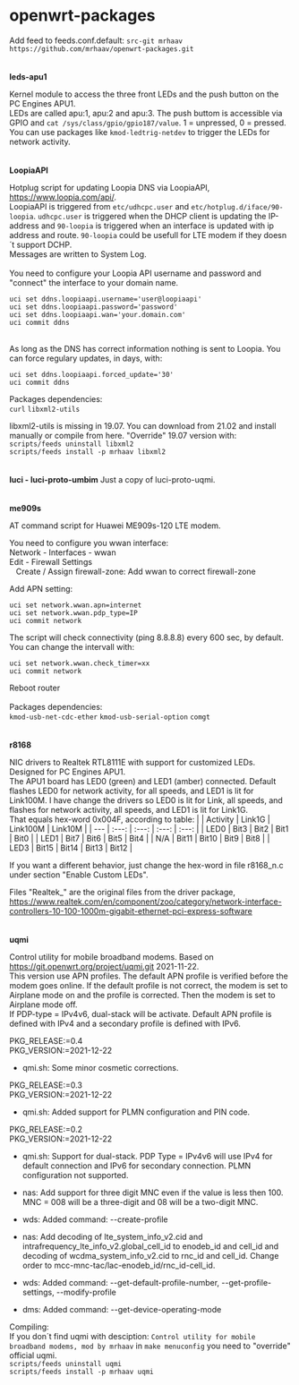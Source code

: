 # openwrt-packages

Add feed to feeds.conf.default: `src-git mrhaav https://github.com/mrhaav/openwrt-packages.git`\
\
\
**leds-apu1**

Kernel module to access the three front LEDs and the push button on the PC Engines APU1.\
LEDs are called apu:1, apu:2 and apu:3. The push buttom is accessible via GPIO and `cat /sys/class/gpio/gpio187/value`. 1 = unpressed, 0 = pressed.\
You can use packages like `kmod-ledtrig-netdev` to trigger the LEDs for network activity.\
\
\
**LoopiaAPI**

Hotplug script for updating Loopia DNS via LoopiaAPI, https://www.loopia.com/api/. \
LoopiaAPI is triggered from `etc/udhcpc.user` and `etc/hotplug.d/iface/90-loopia`. `udhcpc.user` is triggered when the DHCP client is updating the IP-address and `90-loopia` is triggered when an interface is updated with ip address and route. `90-loopia` could be usefull for LTE modem if they doesn´t support DCHP.\
Messages are written to System Log.\
\
You need to configure your Loopia API username and password and "connect" the interface to your domain name.
```
uci set ddns.loopiaapi.username='user@loopiaapi'
uci set ddns.loopiaapi.password='password'
uci set ddns.loopiaapi.wan='your.domain.com'
uci commit ddns
```
\
As long as the DNS has correct information nothing is sent to Loopia. You can force regulary updates, in days, with:
```
uci set ddns.loopiaapi.forced_update='30'
uci commit ddns
```
Packages dependencies:\
`curl`
`libxml2-utils`

libxml2-utils is missing in 19.07. You can download from 21.02 and install manually or compile from here. "Override" 19.07 version with:\
`scripts/feeds uninstall libxml2`\
`scripts/feeds install -p mrhaav libxml2`\
\
\
**luci - luci-proto-umbim**
Just a copy of luci-proto-uqmi.\
\
\
**me909s**

AT command script for Huawei ME909s-120 LTE modem.

You need to configure you wwan interface:\
Network - Interfaces - wwan\
Edit - Firewall Settings\
&nbsp;&nbsp;&nbsp;Create / Assign firewall-zone: Add wwan to correct firewall-zone
	
Add APN setting:
```
uci set network.wwan.apn=internet
uci set network.wwan.pdp_type=IP
uci commit network
```

The script will check connectivity (ping 8.8.8.8) every 600 sec, by default.\
You can change the intervall with:
```
uci set network.wwan.check_timer=xx
uci commit network
```
Reboot router\
\
Packages dependencies:\
`kmod-usb-net-cdc-ether`
`kmod-usb-serial-option`
`comgt`\
\
\
**r8168**

NIC drivers to Realtek RTL8111E with support for customized LEDs. Designed for PC Engines APU1.\
The APU1 board has LED0 (green) and LED1 (amber) connected. Default flashes LED0 for network activity, for all speeds, and LED1 is lit for Link100M.
I have change the drivers so LED0 is lit for Link, all speeds, and flashes for network activity, all speeds, and LED1 is lit for Link1G.\
That equals hex-word 0x004F, according to table:
|      | Activity | Link1G | Link100M | Link10M |
| --- | :---: | :---: | :---: | :---: | 
| LED0 | Bit3 | Bit2 | Bit1 | Bit0 |
| LED1 | Bit7 | Bit6 | Bit5 | Bit4 |
| N/A | Bit11 | Bit10 | Bit9 | Bit8 |
| LED3 | Bit15 | Bit14 | Bit13 | Bit12 |

If you want a different behavior, just change the hex-word in file r8168_n.c under section "Enable Custom LEDs".

Files "Realtek_" are the original files from the driver package, https://www.realtek.com/en/component/zoo/category/network-interface-controllers-10-100-1000m-gigabit-ethernet-pci-express-software
\
\
\
**uqmi**

Control utility for mobile broadband modems. Based on https://git.openwrt.org/project/uqmi.git 2021-11-22.\
This version use APN profiles. The default APN profile is verified before the modem goes online. If the default profile is not correct, the modem is set to Airplane mode on and the profile is corrected. Then the modem is set to Airplane mode off.\
If PDP-type = IPv4v6, dual-stack will be activate. Default APN profile is defined with IPv4 and a secondary profile is defined with IPv6.

PKG_RELEASE:=0.4\
PKG_VERSION:=2021-12-22
- qmi.sh: Some minor cosmetic corrections.

PKG_RELEASE:=0.3\
PKG_VERSION:=2021-12-22
- qmi.sh: Added support for PLMN configuration and PIN code.

PKG_RELEASE:=0.2\
PKG_VERSION:=2021-12-22
- qmi.sh: Support for dual-stack. PDP Type = IPv4v6 will use IPv4 for default connection and IPv6 for secondary connection. PLMN configuration not supported.

- nas: Add support for three digit MNC even if the value is less then 100. MNC = 008 will be a three-digit and 08 will be a two-digit MNC.
- wds: Added command: --create-profile
- nas: Add decoding of lte_system_info_v2.cid and intrafrequency_lte_info_v2.global_cell_id to enodeb_id and cell_id and decoding of wcdma_system_info_v2.cid to rnc_id and cell_id. Change order to mcc-mnc-tac/lac-enodeb_id/rnc_id-cell_id.
- wds: Added command: --get-default-profile-number, --get-profile-settings, --modify-profile
- dms: Added command: --get-device-operating-mode


Compiling:\
If you don´t find uqmi with desciption: `Control utility for mobile broadband modems, mod by mrhaav` in `make menuconfig` you need to "override" official uqmi.\
`scripts/feeds uninstall uqmi`\
`scripts/feeds install -p mrhaav uqmi`
